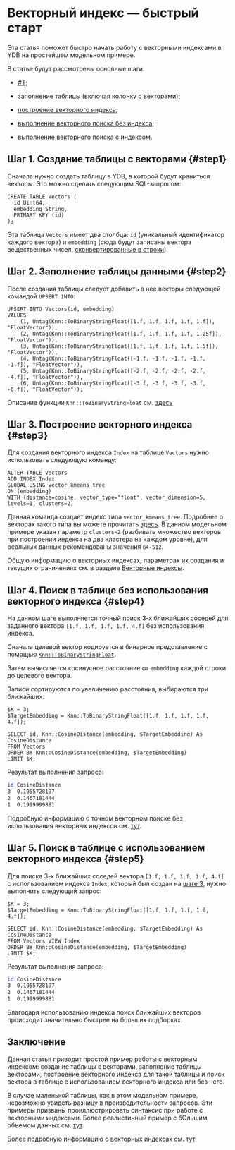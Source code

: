 # Векторный индекс — быстрый старт

Эта статья поможет быстро начать работу с векторными индексами в YDB на простейшем модельном примере.

В статье будут рассмотрены основные шаги:

* [#T](#step1);

* [заполнение таблицы (включая колонку с векторами)](#step2);

* [построение векторного индекса](#step3);

* [выполнение векторного поиска без индекса](#step4);

* [выполнение векторного поиска с индексом](#step5).

## Шаг 1. Создание таблицы с векторами {#step1}

Сначала нужно создать таблицу в YDB, в которой будут храниться векторы. Это можно сделать следующим SQL-запросом:

```yql
CREATE TABLE Vectors (
  id Uint64,
  embedding String,
  PRIMARY KEY (id)
);
```

Эта таблица `Vectors` имеет два столбца: `id` (уникальный идентификатор каждого вектора) и `embedding` (сюда будут записаны вектора вещественных чисел, [сконвертированные в строки](https://ydb.tech/docs/ru/yql/reference/udf/list/knn?version=main#functions-convert)).

## Шаг 2. Заполнение таблицы данными {#step2}

После создания таблицы следует добавить в нее векторы следующей командой `UPSERT INTO`:

```yql
UPSERT INTO Vectors(id, embedding)
VALUES 
    (1, Untag(Knn::ToBinaryStringFloat([1.f, 1.f, 1.f, 1.f, 1.f]), "FloatVector")),
    (2, Untag(Knn::ToBinaryStringFloat([1.f, 1.f, 1.f, 1.f, 1.25f]), "FloatVector")),
    (3, Untag(Knn::ToBinaryStringFloat([1.f, 1.f, 1.f, 1.f, 1.5f]), "FloatVector")),
    (4, Untag(Knn::ToBinaryStringFloat([-1.f, -1.f, -1.f, -1.f, -1.f]), "FloatVector")),
    (5, Untag(Knn::ToBinaryStringFloat([-2.f, -2.f, -2.f, -2.f, -4.f]), "FloatVector")),
    (6, Untag(Knn::ToBinaryStringFloat([-3.f, -3.f, -3.f, -3.f, -6.f]), "FloatVector"));
```

Описание функции `Knn::ToBinaryStringFloat` см. [здесь](../../yql/reference/udf/list/knn?version=main) 

## Шаг 3. Построение векторного индекса {#step3}

Для создания векторного индекса `Index` на таблице `Vectors` нужно использовать следующую команду:

```yql
ALTER TABLE Vectors
ADD INDEX Index
GLOBAL USING vector_kmeans_tree 
ON (embedding)
WITH (distance=cosine, vector_type="float", vector_dimension=5, levels=1, clusters=2)
```

Данная команда создает индекс типа `vector_kmeans_tree`. Подробнее о векторах такого типа вы можете прочитать [здесь](../../dev/vector-indexes#kmeans-tree-type?version=main). В данном модельном примере указан параметр `clusters=2` (разбивать множество векторов при построении индекса на два кластера на каждом уровне), для реальных данных рекомендованы значения `64-512`.

Общую информацию о векторных индексах, параметрах их создания и текущих ограничениях см. в разделе [Векторные индексы](../../dev/vector-indexes?version=main).

## Шаг 4. Поиск в таблице без использования векторного индекса {#step4}

На данном шаге выполняется точный поиск 3-х ближайших соседей для заданного вектора `[1.f, 1.f, 1.f, 1.f, 4.f]` без использования индекса.

Сначала целевой вектор кодируется в бинарное представление с помощью [`Knn::ToBinaryStringFloat`](../../yql/reference/udf/list/knn#functions-convert).

Затем вычисляется косинусное расстояние от `embedding` каждой строки до целевого вектора.

Записи сортируются по увеличению расстояния, выбираются три ближайших.

```yql
$K = 3;
$TargetEmbedding = Knn::ToBinaryStringFloat([1.f, 1.f, 1.f, 1.f, 4.f]);

SELECT id, Knn::CosineDistance(embedding, $TargetEmbedding) As CosineDistance
FROM Vectors
ORDER BY Knn::CosineDistance(embedding, $TargetEmbedding)
LIMIT $K;
```

Результат выполнения запроса:

```bash
id CosineDistance
3  0.1055728197
2  0.1467181444
1  0.1999999881
```

Подробную информацию о точном векторном поиске без использования векторных индексов см. [тут](../../yql/reference/udf/list/knn?version=main).

## Шаг 5. Поиск в таблице с использованием векторного индекса {#step5}

Для поиска 3-х ближайших соседей вектора `[1.f, 1.f, 1.f, 1.f, 4.f]` с использованием индекса `Index`, который был создан на [шаге 3](#step3), нужно выполнить следующий запрос:

```yql
$K = 3;
$TargetEmbedding = Knn::ToBinaryStringFloat([1.f, 1.f, 1.f, 1.f, 4.f]);

SELECT id, Knn::CosineDistance(embedding, $TargetEmbedding) As CosineDistance
FROM Vectors VIEW Index
ORDER BY Knn::CosineDistance(embedding, $TargetEmbedding)
LIMIT $K;
```

Результат выполнения запроса:

```bash
id CosineDistance
3  0.1055728197
2  0.1467181444
1  0.1999999881
```

Благодаря использованию индекса поиск ближайших векторов происходит значительно быстрее на больших подборках.

## Заключение

Данная статья приводит простой пример работы с векторным индексом: создание таблицы с векторами, заполнение таблицы векторами, построение векторного индекса для такой таблицы и поиск вектора в таблице с использованием векторного индекса или без него.

В случае маленькой таблицы, как в этом модельном примере, невозможно увидеть разницу в производительности запросов. Эти примеры призваны проиллюстрировать синтаксис при работе с векторными индексами. Более реалистичный пример с бОльшим объемом данных см. [тут](vector-index-with-prepared-dataset.md).

Более подробную информацию о векторных индексах см. [тут](../../dev/vector-indexes?version=main).